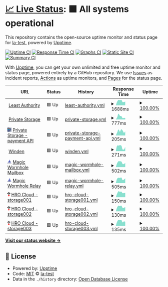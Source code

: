 # [📈 Live Status](https://la-test.github.io/sbx1-upptime): <!--live status--> **🟩 All systems operational**

This repository contains the open-source uptime monitor and status page for [la-test](https://la-test.github.io/sbx1-upptime), powered by [Upptime](https://github.com/upptime/upptime).

[![Uptime CI](https://github.com/la-test/sbx1-upptime/workflows/Uptime%20CI/badge.svg)](https://github.com/la-test/sbx1-upptime/actions?query=workflow%3A%22Uptime+CI%22)
[![Response Time CI](https://github.com/la-test/sbx1-upptime/workflows/Response%20Time%20CI/badge.svg)](https://github.com/la-test/sbx1-upptime/actions?query=workflow%3A%22Response+Time+CI%22)
[![Graphs CI](https://github.com/la-test/sbx1-upptime/workflows/Graphs%20CI/badge.svg)](https://github.com/la-test/sbx1-upptime/actions?query=workflow%3A%22Graphs+CI%22)
[![Static Site CI](https://github.com/la-test/sbx1-upptime/workflows/Static%20Site%20CI/badge.svg)](https://github.com/la-test/sbx1-upptime/actions?query=workflow%3A%22Static+Site+CI%22)
[![Summary CI](https://github.com/la-test/sbx1-upptime/workflows/Summary%20CI/badge.svg)](https://github.com/la-test/sbx1-upptime/actions?query=workflow%3A%22Summary+CI%22)

With [Upptime](https://upptime.js.org), you can get your own unlimited and free uptime monitor and status page, powered entirely by a GitHub repository. We use [Issues](https://github.com/la-test/sbx1-upptime/issues) as incident reports, [Actions](https://github.com/la-test/sbx1-upptime/actions) as uptime monitors, and [Pages](https://la-test.github.io/sbx1-upptime) for the status page.

<!--start: status pages-->
<!-- This summary is generated by Upptime (https://github.com/upptime/upptime) -->
<!-- Do not edit this manually, your changes will be overwritten -->
<!-- prettier-ignore -->
| URL | Status | History | Response Time | Uptime |
| --- | ------ | ------- | ------------- | ------ |
| <img alt="" src="https://icons.duckduckgo.com/ip3/www.leastauthority.com.ico" height="13"> [Least Authority](https://www.leastauthority.com/) | 🟩 Up | [least-authority.yml](https://github.com/la-test/sbx1-upptime/commits/HEAD/history/least-authority.yml) | <details><summary><img alt="Response time graph" src="./graphs/least-authority/response-time-week.png" height="20"> 1688ms</summary><br><a href="https://la-test.github.io/sbx1-upptime/history/least-authority"><img alt="Response time 1601" src="https://img.shields.io/endpoint?url=https%3A%2F%2Fraw.githubusercontent.com%2Fla-test%2Fsbx1-upptime%2FHEAD%2Fapi%2Fleast-authority%2Fresponse-time.json"></a><br><a href="https://la-test.github.io/sbx1-upptime/history/least-authority"><img alt="24-hour response time 1501" src="https://img.shields.io/endpoint?url=https%3A%2F%2Fraw.githubusercontent.com%2Fla-test%2Fsbx1-upptime%2FHEAD%2Fapi%2Fleast-authority%2Fresponse-time-day.json"></a><br><a href="https://la-test.github.io/sbx1-upptime/history/least-authority"><img alt="7-day response time 1688" src="https://img.shields.io/endpoint?url=https%3A%2F%2Fraw.githubusercontent.com%2Fla-test%2Fsbx1-upptime%2FHEAD%2Fapi%2Fleast-authority%2Fresponse-time-week.json"></a><br><a href="https://la-test.github.io/sbx1-upptime/history/least-authority"><img alt="30-day response time 1570" src="https://img.shields.io/endpoint?url=https%3A%2F%2Fraw.githubusercontent.com%2Fla-test%2Fsbx1-upptime%2FHEAD%2Fapi%2Fleast-authority%2Fresponse-time-month.json"></a><br><a href="https://la-test.github.io/sbx1-upptime/history/least-authority"><img alt="1-year response time 1601" src="https://img.shields.io/endpoint?url=https%3A%2F%2Fraw.githubusercontent.com%2Fla-test%2Fsbx1-upptime%2FHEAD%2Fapi%2Fleast-authority%2Fresponse-time-year.json"></a></details> | <details><summary><a href="https://la-test.github.io/sbx1-upptime/history/least-authority">100.00%</a></summary><a href="https://la-test.github.io/sbx1-upptime/history/least-authority"><img alt="All-time uptime 100.00%" src="https://img.shields.io/endpoint?url=https%3A%2F%2Fraw.githubusercontent.com%2Fla-test%2Fsbx1-upptime%2FHEAD%2Fapi%2Fleast-authority%2Fuptime.json"></a><br><a href="https://la-test.github.io/sbx1-upptime/history/least-authority"><img alt="24-hour uptime 100.00%" src="https://img.shields.io/endpoint?url=https%3A%2F%2Fraw.githubusercontent.com%2Fla-test%2Fsbx1-upptime%2FHEAD%2Fapi%2Fleast-authority%2Fuptime-day.json"></a><br><a href="https://la-test.github.io/sbx1-upptime/history/least-authority"><img alt="7-day uptime 100.00%" src="https://img.shields.io/endpoint?url=https%3A%2F%2Fraw.githubusercontent.com%2Fla-test%2Fsbx1-upptime%2FHEAD%2Fapi%2Fleast-authority%2Fuptime-week.json"></a><br><a href="https://la-test.github.io/sbx1-upptime/history/least-authority"><img alt="30-day uptime 100.00%" src="https://img.shields.io/endpoint?url=https%3A%2F%2Fraw.githubusercontent.com%2Fla-test%2Fsbx1-upptime%2FHEAD%2Fapi%2Fleast-authority%2Fuptime-month.json"></a><br><a href="https://la-test.github.io/sbx1-upptime/history/least-authority"><img alt="1-year uptime 100.00%" src="https://img.shields.io/endpoint?url=https%3A%2F%2Fraw.githubusercontent.com%2Fla-test%2Fsbx1-upptime%2FHEAD%2Fapi%2Fleast-authority%2Fuptime-year.json"></a></details>
| <img alt="" src="https://icons.duckduckgo.com/ip3/private.storage.ico" height="13"> [Private Storage](https://private.storage/) | 🟩 Up | [private-storage.yml](https://github.com/la-test/sbx1-upptime/commits/HEAD/history/private-storage.yml) | <details><summary><img alt="Response time graph" src="./graphs/private-storage/response-time-week.png" height="20"> 777ms</summary><br><a href="https://la-test.github.io/sbx1-upptime/history/private-storage"><img alt="Response time 683" src="https://img.shields.io/endpoint?url=https%3A%2F%2Fraw.githubusercontent.com%2Fla-test%2Fsbx1-upptime%2FHEAD%2Fapi%2Fprivate-storage%2Fresponse-time.json"></a><br><a href="https://la-test.github.io/sbx1-upptime/history/private-storage"><img alt="24-hour response time 413" src="https://img.shields.io/endpoint?url=https%3A%2F%2Fraw.githubusercontent.com%2Fla-test%2Fsbx1-upptime%2FHEAD%2Fapi%2Fprivate-storage%2Fresponse-time-day.json"></a><br><a href="https://la-test.github.io/sbx1-upptime/history/private-storage"><img alt="7-day response time 777" src="https://img.shields.io/endpoint?url=https%3A%2F%2Fraw.githubusercontent.com%2Fla-test%2Fsbx1-upptime%2FHEAD%2Fapi%2Fprivate-storage%2Fresponse-time-week.json"></a><br><a href="https://la-test.github.io/sbx1-upptime/history/private-storage"><img alt="30-day response time 624" src="https://img.shields.io/endpoint?url=https%3A%2F%2Fraw.githubusercontent.com%2Fla-test%2Fsbx1-upptime%2FHEAD%2Fapi%2Fprivate-storage%2Fresponse-time-month.json"></a><br><a href="https://la-test.github.io/sbx1-upptime/history/private-storage"><img alt="1-year response time 683" src="https://img.shields.io/endpoint?url=https%3A%2F%2Fraw.githubusercontent.com%2Fla-test%2Fsbx1-upptime%2FHEAD%2Fapi%2Fprivate-storage%2Fresponse-time-year.json"></a></details> | <details><summary><a href="https://la-test.github.io/sbx1-upptime/history/private-storage">100.00%</a></summary><a href="https://la-test.github.io/sbx1-upptime/history/private-storage"><img alt="All-time uptime 100.00%" src="https://img.shields.io/endpoint?url=https%3A%2F%2Fraw.githubusercontent.com%2Fla-test%2Fsbx1-upptime%2FHEAD%2Fapi%2Fprivate-storage%2Fuptime.json"></a><br><a href="https://la-test.github.io/sbx1-upptime/history/private-storage"><img alt="24-hour uptime 100.00%" src="https://img.shields.io/endpoint?url=https%3A%2F%2Fraw.githubusercontent.com%2Fla-test%2Fsbx1-upptime%2FHEAD%2Fapi%2Fprivate-storage%2Fuptime-day.json"></a><br><a href="https://la-test.github.io/sbx1-upptime/history/private-storage"><img alt="7-day uptime 100.00%" src="https://img.shields.io/endpoint?url=https%3A%2F%2Fraw.githubusercontent.com%2Fla-test%2Fsbx1-upptime%2FHEAD%2Fapi%2Fprivate-storage%2Fuptime-week.json"></a><br><a href="https://la-test.github.io/sbx1-upptime/history/private-storage"><img alt="30-day uptime 100.00%" src="https://img.shields.io/endpoint?url=https%3A%2F%2Fraw.githubusercontent.com%2Fla-test%2Fsbx1-upptime%2FHEAD%2Fapi%2Fprivate-storage%2Fuptime-month.json"></a><br><a href="https://la-test.github.io/sbx1-upptime/history/private-storage"><img alt="1-year uptime 100.00%" src="https://img.shields.io/endpoint?url=https%3A%2F%2Fraw.githubusercontent.com%2Fla-test%2Fsbx1-upptime%2FHEAD%2Fapi%2Fprivate-storage%2Fuptime-year.json"></a></details>
| <img alt="" src="https://raw.githubusercontent.com/la-test/sbx1-upptime/master/assets/private-storage-icon.svg" height="13"> [Private Storage - payment API](payments.private.storage) | 🟩 Up | [private-storage-payment-api.yml](https://github.com/la-test/sbx1-upptime/commits/HEAD/history/private-storage-payment-api.yml) | <details><summary><img alt="Response time graph" src="./graphs/private-storage-payment-api/response-time-week.png" height="20"> 205ms</summary><br><a href="https://la-test.github.io/sbx1-upptime/history/private-storage-payment-api"><img alt="Response time 233" src="https://img.shields.io/endpoint?url=https%3A%2F%2Fraw.githubusercontent.com%2Fla-test%2Fsbx1-upptime%2FHEAD%2Fapi%2Fprivate-storage-payment-api%2Fresponse-time.json"></a><br><a href="https://la-test.github.io/sbx1-upptime/history/private-storage-payment-api"><img alt="24-hour response time 188" src="https://img.shields.io/endpoint?url=https%3A%2F%2Fraw.githubusercontent.com%2Fla-test%2Fsbx1-upptime%2FHEAD%2Fapi%2Fprivate-storage-payment-api%2Fresponse-time-day.json"></a><br><a href="https://la-test.github.io/sbx1-upptime/history/private-storage-payment-api"><img alt="7-day response time 205" src="https://img.shields.io/endpoint?url=https%3A%2F%2Fraw.githubusercontent.com%2Fla-test%2Fsbx1-upptime%2FHEAD%2Fapi%2Fprivate-storage-payment-api%2Fresponse-time-week.json"></a><br><a href="https://la-test.github.io/sbx1-upptime/history/private-storage-payment-api"><img alt="30-day response time 223" src="https://img.shields.io/endpoint?url=https%3A%2F%2Fraw.githubusercontent.com%2Fla-test%2Fsbx1-upptime%2FHEAD%2Fapi%2Fprivate-storage-payment-api%2Fresponse-time-month.json"></a><br><a href="https://la-test.github.io/sbx1-upptime/history/private-storage-payment-api"><img alt="1-year response time 233" src="https://img.shields.io/endpoint?url=https%3A%2F%2Fraw.githubusercontent.com%2Fla-test%2Fsbx1-upptime%2FHEAD%2Fapi%2Fprivate-storage-payment-api%2Fresponse-time-year.json"></a></details> | <details><summary><a href="https://la-test.github.io/sbx1-upptime/history/private-storage-payment-api">100.00%</a></summary><a href="https://la-test.github.io/sbx1-upptime/history/private-storage-payment-api"><img alt="All-time uptime 100.00%" src="https://img.shields.io/endpoint?url=https%3A%2F%2Fraw.githubusercontent.com%2Fla-test%2Fsbx1-upptime%2FHEAD%2Fapi%2Fprivate-storage-payment-api%2Fuptime.json"></a><br><a href="https://la-test.github.io/sbx1-upptime/history/private-storage-payment-api"><img alt="24-hour uptime 100.00%" src="https://img.shields.io/endpoint?url=https%3A%2F%2Fraw.githubusercontent.com%2Fla-test%2Fsbx1-upptime%2FHEAD%2Fapi%2Fprivate-storage-payment-api%2Fuptime-day.json"></a><br><a href="https://la-test.github.io/sbx1-upptime/history/private-storage-payment-api"><img alt="7-day uptime 100.00%" src="https://img.shields.io/endpoint?url=https%3A%2F%2Fraw.githubusercontent.com%2Fla-test%2Fsbx1-upptime%2FHEAD%2Fapi%2Fprivate-storage-payment-api%2Fuptime-week.json"></a><br><a href="https://la-test.github.io/sbx1-upptime/history/private-storage-payment-api"><img alt="30-day uptime 100.00%" src="https://img.shields.io/endpoint?url=https%3A%2F%2Fraw.githubusercontent.com%2Fla-test%2Fsbx1-upptime%2FHEAD%2Fapi%2Fprivate-storage-payment-api%2Fuptime-month.json"></a><br><a href="https://la-test.github.io/sbx1-upptime/history/private-storage-payment-api"><img alt="1-year uptime 100.00%" src="https://img.shields.io/endpoint?url=https%3A%2F%2Fraw.githubusercontent.com%2Fla-test%2Fsbx1-upptime%2FHEAD%2Fapi%2Fprivate-storage-payment-api%2Fuptime-year.json"></a></details>
| <img alt="" src="https://icons.duckduckgo.com/ip3/winden.app.ico" height="13"> [Winden](https://winden.app/) | 🟩 Up | [winden.yml](https://github.com/la-test/sbx1-upptime/commits/HEAD/history/winden.yml) | <details><summary><img alt="Response time graph" src="./graphs/winden/response-time-week.png" height="20"> 271ms</summary><br><a href="https://la-test.github.io/sbx1-upptime/history/winden"><img alt="Response time 245" src="https://img.shields.io/endpoint?url=https%3A%2F%2Fraw.githubusercontent.com%2Fla-test%2Fsbx1-upptime%2FHEAD%2Fapi%2Fwinden%2Fresponse-time.json"></a><br><a href="https://la-test.github.io/sbx1-upptime/history/winden"><img alt="24-hour response time 255" src="https://img.shields.io/endpoint?url=https%3A%2F%2Fraw.githubusercontent.com%2Fla-test%2Fsbx1-upptime%2FHEAD%2Fapi%2Fwinden%2Fresponse-time-day.json"></a><br><a href="https://la-test.github.io/sbx1-upptime/history/winden"><img alt="7-day response time 271" src="https://img.shields.io/endpoint?url=https%3A%2F%2Fraw.githubusercontent.com%2Fla-test%2Fsbx1-upptime%2FHEAD%2Fapi%2Fwinden%2Fresponse-time-week.json"></a><br><a href="https://la-test.github.io/sbx1-upptime/history/winden"><img alt="30-day response time 233" src="https://img.shields.io/endpoint?url=https%3A%2F%2Fraw.githubusercontent.com%2Fla-test%2Fsbx1-upptime%2FHEAD%2Fapi%2Fwinden%2Fresponse-time-month.json"></a><br><a href="https://la-test.github.io/sbx1-upptime/history/winden"><img alt="1-year response time 245" src="https://img.shields.io/endpoint?url=https%3A%2F%2Fraw.githubusercontent.com%2Fla-test%2Fsbx1-upptime%2FHEAD%2Fapi%2Fwinden%2Fresponse-time-year.json"></a></details> | <details><summary><a href="https://la-test.github.io/sbx1-upptime/history/winden">100.00%</a></summary><a href="https://la-test.github.io/sbx1-upptime/history/winden"><img alt="All-time uptime 99.96%" src="https://img.shields.io/endpoint?url=https%3A%2F%2Fraw.githubusercontent.com%2Fla-test%2Fsbx1-upptime%2FHEAD%2Fapi%2Fwinden%2Fuptime.json"></a><br><a href="https://la-test.github.io/sbx1-upptime/history/winden"><img alt="24-hour uptime 100.00%" src="https://img.shields.io/endpoint?url=https%3A%2F%2Fraw.githubusercontent.com%2Fla-test%2Fsbx1-upptime%2FHEAD%2Fapi%2Fwinden%2Fuptime-day.json"></a><br><a href="https://la-test.github.io/sbx1-upptime/history/winden"><img alt="7-day uptime 100.00%" src="https://img.shields.io/endpoint?url=https%3A%2F%2Fraw.githubusercontent.com%2Fla-test%2Fsbx1-upptime%2FHEAD%2Fapi%2Fwinden%2Fuptime-week.json"></a><br><a href="https://la-test.github.io/sbx1-upptime/history/winden"><img alt="30-day uptime 99.94%" src="https://img.shields.io/endpoint?url=https%3A%2F%2Fraw.githubusercontent.com%2Fla-test%2Fsbx1-upptime%2FHEAD%2Fapi%2Fwinden%2Fuptime-month.json"></a><br><a href="https://la-test.github.io/sbx1-upptime/history/winden"><img alt="1-year uptime 99.96%" src="https://img.shields.io/endpoint?url=https%3A%2F%2Fraw.githubusercontent.com%2Fla-test%2Fsbx1-upptime%2FHEAD%2Fapi%2Fwinden%2Fuptime-year.json"></a></details>
| <img alt="" src="https://raw.githubusercontent.com/la-test/sbx1-upptime/master/assets/wormhole-icon.png" height="13"> [Magic Wormhole Mailbox](https://mailbox.mw.leastauthority.com/) | 🟩 Up | [magic-wormhole-mailbox.yml](https://github.com/la-test/sbx1-upptime/commits/HEAD/history/magic-wormhole-mailbox.yml) | <details><summary><img alt="Response time graph" src="./graphs/magic-wormhole-mailbox/response-time-week.png" height="20"> 502ms</summary><br><a href="https://la-test.github.io/sbx1-upptime/history/magic-wormhole-mailbox"><img alt="Response time 518" src="https://img.shields.io/endpoint?url=https%3A%2F%2Fraw.githubusercontent.com%2Fla-test%2Fsbx1-upptime%2FHEAD%2Fapi%2Fmagic-wormhole-mailbox%2Fresponse-time.json"></a><br><a href="https://la-test.github.io/sbx1-upptime/history/magic-wormhole-mailbox"><img alt="24-hour response time 464" src="https://img.shields.io/endpoint?url=https%3A%2F%2Fraw.githubusercontent.com%2Fla-test%2Fsbx1-upptime%2FHEAD%2Fapi%2Fmagic-wormhole-mailbox%2Fresponse-time-day.json"></a><br><a href="https://la-test.github.io/sbx1-upptime/history/magic-wormhole-mailbox"><img alt="7-day response time 502" src="https://img.shields.io/endpoint?url=https%3A%2F%2Fraw.githubusercontent.com%2Fla-test%2Fsbx1-upptime%2FHEAD%2Fapi%2Fmagic-wormhole-mailbox%2Fresponse-time-week.json"></a><br><a href="https://la-test.github.io/sbx1-upptime/history/magic-wormhole-mailbox"><img alt="30-day response time 496" src="https://img.shields.io/endpoint?url=https%3A%2F%2Fraw.githubusercontent.com%2Fla-test%2Fsbx1-upptime%2FHEAD%2Fapi%2Fmagic-wormhole-mailbox%2Fresponse-time-month.json"></a><br><a href="https://la-test.github.io/sbx1-upptime/history/magic-wormhole-mailbox"><img alt="1-year response time 518" src="https://img.shields.io/endpoint?url=https%3A%2F%2Fraw.githubusercontent.com%2Fla-test%2Fsbx1-upptime%2FHEAD%2Fapi%2Fmagic-wormhole-mailbox%2Fresponse-time-year.json"></a></details> | <details><summary><a href="https://la-test.github.io/sbx1-upptime/history/magic-wormhole-mailbox">100.00%</a></summary><a href="https://la-test.github.io/sbx1-upptime/history/magic-wormhole-mailbox"><img alt="All-time uptime 100.00%" src="https://img.shields.io/endpoint?url=https%3A%2F%2Fraw.githubusercontent.com%2Fla-test%2Fsbx1-upptime%2FHEAD%2Fapi%2Fmagic-wormhole-mailbox%2Fuptime.json"></a><br><a href="https://la-test.github.io/sbx1-upptime/history/magic-wormhole-mailbox"><img alt="24-hour uptime 100.00%" src="https://img.shields.io/endpoint?url=https%3A%2F%2Fraw.githubusercontent.com%2Fla-test%2Fsbx1-upptime%2FHEAD%2Fapi%2Fmagic-wormhole-mailbox%2Fuptime-day.json"></a><br><a href="https://la-test.github.io/sbx1-upptime/history/magic-wormhole-mailbox"><img alt="7-day uptime 100.00%" src="https://img.shields.io/endpoint?url=https%3A%2F%2Fraw.githubusercontent.com%2Fla-test%2Fsbx1-upptime%2FHEAD%2Fapi%2Fmagic-wormhole-mailbox%2Fuptime-week.json"></a><br><a href="https://la-test.github.io/sbx1-upptime/history/magic-wormhole-mailbox"><img alt="30-day uptime 100.00%" src="https://img.shields.io/endpoint?url=https%3A%2F%2Fraw.githubusercontent.com%2Fla-test%2Fsbx1-upptime%2FHEAD%2Fapi%2Fmagic-wormhole-mailbox%2Fuptime-month.json"></a><br><a href="https://la-test.github.io/sbx1-upptime/history/magic-wormhole-mailbox"><img alt="1-year uptime 100.00%" src="https://img.shields.io/endpoint?url=https%3A%2F%2Fraw.githubusercontent.com%2Fla-test%2Fsbx1-upptime%2FHEAD%2Fapi%2Fmagic-wormhole-mailbox%2Fuptime-year.json"></a></details>
| <img alt="" src="https://raw.githubusercontent.com/la-test/sbx1-upptime/master/assets/wormhole-icon.png" height="13"> [Magic Wormhole Relay](https://relay.mw.leastauthority.com/) | 🟩 Up | [magic-wormhole-relay.yml](https://github.com/la-test/sbx1-upptime/commits/HEAD/history/magic-wormhole-relay.yml) | <details><summary><img alt="Response time graph" src="./graphs/magic-wormhole-relay/response-time-week.png" height="20"> 505ms</summary><br><a href="https://la-test.github.io/sbx1-upptime/history/magic-wormhole-relay"><img alt="Response time 504" src="https://img.shields.io/endpoint?url=https%3A%2F%2Fraw.githubusercontent.com%2Fla-test%2Fsbx1-upptime%2FHEAD%2Fapi%2Fmagic-wormhole-relay%2Fresponse-time.json"></a><br><a href="https://la-test.github.io/sbx1-upptime/history/magic-wormhole-relay"><img alt="24-hour response time 524" src="https://img.shields.io/endpoint?url=https%3A%2F%2Fraw.githubusercontent.com%2Fla-test%2Fsbx1-upptime%2FHEAD%2Fapi%2Fmagic-wormhole-relay%2Fresponse-time-day.json"></a><br><a href="https://la-test.github.io/sbx1-upptime/history/magic-wormhole-relay"><img alt="7-day response time 505" src="https://img.shields.io/endpoint?url=https%3A%2F%2Fraw.githubusercontent.com%2Fla-test%2Fsbx1-upptime%2FHEAD%2Fapi%2Fmagic-wormhole-relay%2Fresponse-time-week.json"></a><br><a href="https://la-test.github.io/sbx1-upptime/history/magic-wormhole-relay"><img alt="30-day response time 465" src="https://img.shields.io/endpoint?url=https%3A%2F%2Fraw.githubusercontent.com%2Fla-test%2Fsbx1-upptime%2FHEAD%2Fapi%2Fmagic-wormhole-relay%2Fresponse-time-month.json"></a><br><a href="https://la-test.github.io/sbx1-upptime/history/magic-wormhole-relay"><img alt="1-year response time 504" src="https://img.shields.io/endpoint?url=https%3A%2F%2Fraw.githubusercontent.com%2Fla-test%2Fsbx1-upptime%2FHEAD%2Fapi%2Fmagic-wormhole-relay%2Fresponse-time-year.json"></a></details> | <details><summary><a href="https://la-test.github.io/sbx1-upptime/history/magic-wormhole-relay">100.00%</a></summary><a href="https://la-test.github.io/sbx1-upptime/history/magic-wormhole-relay"><img alt="All-time uptime 100.00%" src="https://img.shields.io/endpoint?url=https%3A%2F%2Fraw.githubusercontent.com%2Fla-test%2Fsbx1-upptime%2FHEAD%2Fapi%2Fmagic-wormhole-relay%2Fuptime.json"></a><br><a href="https://la-test.github.io/sbx1-upptime/history/magic-wormhole-relay"><img alt="24-hour uptime 100.00%" src="https://img.shields.io/endpoint?url=https%3A%2F%2Fraw.githubusercontent.com%2Fla-test%2Fsbx1-upptime%2FHEAD%2Fapi%2Fmagic-wormhole-relay%2Fuptime-day.json"></a><br><a href="https://la-test.github.io/sbx1-upptime/history/magic-wormhole-relay"><img alt="7-day uptime 100.00%" src="https://img.shields.io/endpoint?url=https%3A%2F%2Fraw.githubusercontent.com%2Fla-test%2Fsbx1-upptime%2FHEAD%2Fapi%2Fmagic-wormhole-relay%2Fuptime-week.json"></a><br><a href="https://la-test.github.io/sbx1-upptime/history/magic-wormhole-relay"><img alt="30-day uptime 100.00%" src="https://img.shields.io/endpoint?url=https%3A%2F%2Fraw.githubusercontent.com%2Fla-test%2Fsbx1-upptime%2FHEAD%2Fapi%2Fmagic-wormhole-relay%2Fuptime-month.json"></a><br><a href="https://la-test.github.io/sbx1-upptime/history/magic-wormhole-relay"><img alt="1-year uptime 100.00%" src="https://img.shields.io/endpoint?url=https%3A%2F%2Fraw.githubusercontent.com%2Fla-test%2Fsbx1-upptime%2FHEAD%2Fapi%2Fmagic-wormhole-relay%2Fuptime-year.json"></a></details>
| <img alt="" src="https://raw.githubusercontent.com/la-test/sbx1-upptime/master/assets/tahoelafs-icon.png" height="13"> [HRO Cloud - storage001](storage001.deerfield.leastauthority.com) | 🟩 Up | [hro-cloud-storage001.yml](https://github.com/la-test/sbx1-upptime/commits/HEAD/history/hro-cloud-storage001.yml) | <details><summary><img alt="Response time graph" src="./graphs/hro-cloud-storage001/response-time-week.png" height="20"> 150ms</summary><br><a href="https://la-test.github.io/sbx1-upptime/history/hro-cloud-storage001"><img alt="Response time 140" src="https://img.shields.io/endpoint?url=https%3A%2F%2Fraw.githubusercontent.com%2Fla-test%2Fsbx1-upptime%2FHEAD%2Fapi%2Fhro-cloud-storage001%2Fresponse-time.json"></a><br><a href="https://la-test.github.io/sbx1-upptime/history/hro-cloud-storage001"><img alt="24-hour response time 140" src="https://img.shields.io/endpoint?url=https%3A%2F%2Fraw.githubusercontent.com%2Fla-test%2Fsbx1-upptime%2FHEAD%2Fapi%2Fhro-cloud-storage001%2Fresponse-time-day.json"></a><br><a href="https://la-test.github.io/sbx1-upptime/history/hro-cloud-storage001"><img alt="7-day response time 150" src="https://img.shields.io/endpoint?url=https%3A%2F%2Fraw.githubusercontent.com%2Fla-test%2Fsbx1-upptime%2FHEAD%2Fapi%2Fhro-cloud-storage001%2Fresponse-time-week.json"></a><br><a href="https://la-test.github.io/sbx1-upptime/history/hro-cloud-storage001"><img alt="30-day response time 137" src="https://img.shields.io/endpoint?url=https%3A%2F%2Fraw.githubusercontent.com%2Fla-test%2Fsbx1-upptime%2FHEAD%2Fapi%2Fhro-cloud-storage001%2Fresponse-time-month.json"></a><br><a href="https://la-test.github.io/sbx1-upptime/history/hro-cloud-storage001"><img alt="1-year response time 140" src="https://img.shields.io/endpoint?url=https%3A%2F%2Fraw.githubusercontent.com%2Fla-test%2Fsbx1-upptime%2FHEAD%2Fapi%2Fhro-cloud-storage001%2Fresponse-time-year.json"></a></details> | <details><summary><a href="https://la-test.github.io/sbx1-upptime/history/hro-cloud-storage001">100.00%</a></summary><a href="https://la-test.github.io/sbx1-upptime/history/hro-cloud-storage001"><img alt="All-time uptime 100.00%" src="https://img.shields.io/endpoint?url=https%3A%2F%2Fraw.githubusercontent.com%2Fla-test%2Fsbx1-upptime%2FHEAD%2Fapi%2Fhro-cloud-storage001%2Fuptime.json"></a><br><a href="https://la-test.github.io/sbx1-upptime/history/hro-cloud-storage001"><img alt="24-hour uptime 100.00%" src="https://img.shields.io/endpoint?url=https%3A%2F%2Fraw.githubusercontent.com%2Fla-test%2Fsbx1-upptime%2FHEAD%2Fapi%2Fhro-cloud-storage001%2Fuptime-day.json"></a><br><a href="https://la-test.github.io/sbx1-upptime/history/hro-cloud-storage001"><img alt="7-day uptime 100.00%" src="https://img.shields.io/endpoint?url=https%3A%2F%2Fraw.githubusercontent.com%2Fla-test%2Fsbx1-upptime%2FHEAD%2Fapi%2Fhro-cloud-storage001%2Fuptime-week.json"></a><br><a href="https://la-test.github.io/sbx1-upptime/history/hro-cloud-storage001"><img alt="30-day uptime 100.00%" src="https://img.shields.io/endpoint?url=https%3A%2F%2Fraw.githubusercontent.com%2Fla-test%2Fsbx1-upptime%2FHEAD%2Fapi%2Fhro-cloud-storage001%2Fuptime-month.json"></a><br><a href="https://la-test.github.io/sbx1-upptime/history/hro-cloud-storage001"><img alt="1-year uptime 100.00%" src="https://img.shields.io/endpoint?url=https%3A%2F%2Fraw.githubusercontent.com%2Fla-test%2Fsbx1-upptime%2FHEAD%2Fapi%2Fhro-cloud-storage001%2Fuptime-year.json"></a></details>
| <img alt="" src="https://raw.githubusercontent.com/la-test/sbx1-upptime/master/assets/tahoelafs-icon.png" height="13"> [HRO Cloud - storage002](storage002.deerfield.leastauthority.com) | 🟩 Up | [hro-cloud-storage002.yml](https://github.com/la-test/sbx1-upptime/commits/HEAD/history/hro-cloud-storage002.yml) | <details><summary><img alt="Response time graph" src="./graphs/hro-cloud-storage002/response-time-week.png" height="20"> 130ms</summary><br><a href="https://la-test.github.io/sbx1-upptime/history/hro-cloud-storage002"><img alt="Response time 131" src="https://img.shields.io/endpoint?url=https%3A%2F%2Fraw.githubusercontent.com%2Fla-test%2Fsbx1-upptime%2FHEAD%2Fapi%2Fhro-cloud-storage002%2Fresponse-time.json"></a><br><a href="https://la-test.github.io/sbx1-upptime/history/hro-cloud-storage002"><img alt="24-hour response time 119" src="https://img.shields.io/endpoint?url=https%3A%2F%2Fraw.githubusercontent.com%2Fla-test%2Fsbx1-upptime%2FHEAD%2Fapi%2Fhro-cloud-storage002%2Fresponse-time-day.json"></a><br><a href="https://la-test.github.io/sbx1-upptime/history/hro-cloud-storage002"><img alt="7-day response time 130" src="https://img.shields.io/endpoint?url=https%3A%2F%2Fraw.githubusercontent.com%2Fla-test%2Fsbx1-upptime%2FHEAD%2Fapi%2Fhro-cloud-storage002%2Fresponse-time-week.json"></a><br><a href="https://la-test.github.io/sbx1-upptime/history/hro-cloud-storage002"><img alt="30-day response time 128" src="https://img.shields.io/endpoint?url=https%3A%2F%2Fraw.githubusercontent.com%2Fla-test%2Fsbx1-upptime%2FHEAD%2Fapi%2Fhro-cloud-storage002%2Fresponse-time-month.json"></a><br><a href="https://la-test.github.io/sbx1-upptime/history/hro-cloud-storage002"><img alt="1-year response time 131" src="https://img.shields.io/endpoint?url=https%3A%2F%2Fraw.githubusercontent.com%2Fla-test%2Fsbx1-upptime%2FHEAD%2Fapi%2Fhro-cloud-storage002%2Fresponse-time-year.json"></a></details> | <details><summary><a href="https://la-test.github.io/sbx1-upptime/history/hro-cloud-storage002">100.00%</a></summary><a href="https://la-test.github.io/sbx1-upptime/history/hro-cloud-storage002"><img alt="All-time uptime 98.71%" src="https://img.shields.io/endpoint?url=https%3A%2F%2Fraw.githubusercontent.com%2Fla-test%2Fsbx1-upptime%2FHEAD%2Fapi%2Fhro-cloud-storage002%2Fuptime.json"></a><br><a href="https://la-test.github.io/sbx1-upptime/history/hro-cloud-storage002"><img alt="24-hour uptime 100.00%" src="https://img.shields.io/endpoint?url=https%3A%2F%2Fraw.githubusercontent.com%2Fla-test%2Fsbx1-upptime%2FHEAD%2Fapi%2Fhro-cloud-storage002%2Fuptime-day.json"></a><br><a href="https://la-test.github.io/sbx1-upptime/history/hro-cloud-storage002"><img alt="7-day uptime 100.00%" src="https://img.shields.io/endpoint?url=https%3A%2F%2Fraw.githubusercontent.com%2Fla-test%2Fsbx1-upptime%2FHEAD%2Fapi%2Fhro-cloud-storage002%2Fuptime-week.json"></a><br><a href="https://la-test.github.io/sbx1-upptime/history/hro-cloud-storage002"><img alt="30-day uptime 100.00%" src="https://img.shields.io/endpoint?url=https%3A%2F%2Fraw.githubusercontent.com%2Fla-test%2Fsbx1-upptime%2FHEAD%2Fapi%2Fhro-cloud-storage002%2Fuptime-month.json"></a><br><a href="https://la-test.github.io/sbx1-upptime/history/hro-cloud-storage002"><img alt="1-year uptime 98.71%" src="https://img.shields.io/endpoint?url=https%3A%2F%2Fraw.githubusercontent.com%2Fla-test%2Fsbx1-upptime%2FHEAD%2Fapi%2Fhro-cloud-storage002%2Fuptime-year.json"></a></details>
| <img alt="" src="https://raw.githubusercontent.com/la-test/sbx1-upptime/master/assets/tahoelafs-icon.png" height="13"> [HRO Cloud - storage003](storage003.deerfield.leastauthority.com) | 🟩 Up | [hro-cloud-storage003.yml](https://github.com/la-test/sbx1-upptime/commits/HEAD/history/hro-cloud-storage003.yml) | <details><summary><img alt="Response time graph" src="./graphs/hro-cloud-storage003/response-time-week.png" height="20"> 135ms</summary><br><a href="https://la-test.github.io/sbx1-upptime/history/hro-cloud-storage003"><img alt="Response time 122" src="https://img.shields.io/endpoint?url=https%3A%2F%2Fraw.githubusercontent.com%2Fla-test%2Fsbx1-upptime%2FHEAD%2Fapi%2Fhro-cloud-storage003%2Fresponse-time.json"></a><br><a href="https://la-test.github.io/sbx1-upptime/history/hro-cloud-storage003"><img alt="24-hour response time 114" src="https://img.shields.io/endpoint?url=https%3A%2F%2Fraw.githubusercontent.com%2Fla-test%2Fsbx1-upptime%2FHEAD%2Fapi%2Fhro-cloud-storage003%2Fresponse-time-day.json"></a><br><a href="https://la-test.github.io/sbx1-upptime/history/hro-cloud-storage003"><img alt="7-day response time 135" src="https://img.shields.io/endpoint?url=https%3A%2F%2Fraw.githubusercontent.com%2Fla-test%2Fsbx1-upptime%2FHEAD%2Fapi%2Fhro-cloud-storage003%2Fresponse-time-week.json"></a><br><a href="https://la-test.github.io/sbx1-upptime/history/hro-cloud-storage003"><img alt="30-day response time 126" src="https://img.shields.io/endpoint?url=https%3A%2F%2Fraw.githubusercontent.com%2Fla-test%2Fsbx1-upptime%2FHEAD%2Fapi%2Fhro-cloud-storage003%2Fresponse-time-month.json"></a><br><a href="https://la-test.github.io/sbx1-upptime/history/hro-cloud-storage003"><img alt="1-year response time 122" src="https://img.shields.io/endpoint?url=https%3A%2F%2Fraw.githubusercontent.com%2Fla-test%2Fsbx1-upptime%2FHEAD%2Fapi%2Fhro-cloud-storage003%2Fresponse-time-year.json"></a></details> | <details><summary><a href="https://la-test.github.io/sbx1-upptime/history/hro-cloud-storage003">100.00%</a></summary><a href="https://la-test.github.io/sbx1-upptime/history/hro-cloud-storage003"><img alt="All-time uptime 99.96%" src="https://img.shields.io/endpoint?url=https%3A%2F%2Fraw.githubusercontent.com%2Fla-test%2Fsbx1-upptime%2FHEAD%2Fapi%2Fhro-cloud-storage003%2Fuptime.json"></a><br><a href="https://la-test.github.io/sbx1-upptime/history/hro-cloud-storage003"><img alt="24-hour uptime 100.00%" src="https://img.shields.io/endpoint?url=https%3A%2F%2Fraw.githubusercontent.com%2Fla-test%2Fsbx1-upptime%2FHEAD%2Fapi%2Fhro-cloud-storage003%2Fuptime-day.json"></a><br><a href="https://la-test.github.io/sbx1-upptime/history/hro-cloud-storage003"><img alt="7-day uptime 100.00%" src="https://img.shields.io/endpoint?url=https%3A%2F%2Fraw.githubusercontent.com%2Fla-test%2Fsbx1-upptime%2FHEAD%2Fapi%2Fhro-cloud-storage003%2Fuptime-week.json"></a><br><a href="https://la-test.github.io/sbx1-upptime/history/hro-cloud-storage003"><img alt="30-day uptime 100.00%" src="https://img.shields.io/endpoint?url=https%3A%2F%2Fraw.githubusercontent.com%2Fla-test%2Fsbx1-upptime%2FHEAD%2Fapi%2Fhro-cloud-storage003%2Fuptime-month.json"></a><br><a href="https://la-test.github.io/sbx1-upptime/history/hro-cloud-storage003"><img alt="1-year uptime 99.96%" src="https://img.shields.io/endpoint?url=https%3A%2F%2Fraw.githubusercontent.com%2Fla-test%2Fsbx1-upptime%2FHEAD%2Fapi%2Fhro-cloud-storage003%2Fuptime-year.json"></a></details>

<!--end: status pages-->

[**Visit our status website →**](https://la-test.github.io/sbx1-upptime)

## 📄 License

- Powered by: [Upptime](https://github.com/upptime/upptime)
- Code: [MIT](./LICENSE) © [la-test](https://la-test.github.io/sbx1-upptime)
- Data in the `./history` directory: [Open Database License](https://opendatacommons.org/licenses/odbl/1-0/)
